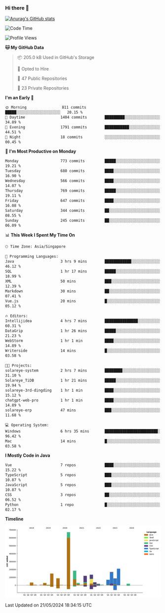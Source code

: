 ### Hi there 👋

[![Anurag's GitHub stats](https://github-readme-stats.vercel.app/api?username=xiumu2017&show_icons=true&theme=radical)](https://github.com/anuraghazra/github-readme-stats)

<!--
**xiumu2017/xiumu2017** is a ✨ _special_ ✨ repository because its `README.md` (this file) appears on your GitHub profile.

Here are some ideas to get you started:

- 🔭 I’m currently working on ...
- 🌱 I’m currently learning ...
- 👯 I’m looking to collaborate on ...
- 🤔 I’m looking for help with ...
- 💬 Ask me about ...
- 📫 How to reach me: ...
- 😄 Pronouns: ...
- ⚡ Fun fact: ...
-->

<!--START_SECTION:waka-->
![Code Time](http://img.shields.io/badge/Code%20Time-2%2C119%20hrs%2029%20mins-blue)

![Profile Views](http://img.shields.io/badge/Profile%20Views-0-blue)

**🐱 My GitHub Data** 

> 📦 205.0 kB Used in GitHub's Storage 
 > 
> 💼 Opted to Hire
 > 
> 📜 47 Public Repositories 
 > 
> 🔑 23 Private Repositories 
 > 
**I'm an Early 🐤** 

```text
🌞 Morning                811 commits         █████░░░░░░░░░░░░░░░░░░░░   20.15 % 
🌆 Daytime                1404 commits        █████████░░░░░░░░░░░░░░░░   34.89 % 
🌃 Evening                1791 commits        ███████████░░░░░░░░░░░░░░   44.51 % 
🌙 Night                  18 commits          ░░░░░░░░░░░░░░░░░░░░░░░░░   00.45 % 
```
📅 **I'm Most Productive on Monday** 

```text
Monday                   773 commits         █████░░░░░░░░░░░░░░░░░░░░   19.21 % 
Tuesday                  680 commits         ████░░░░░░░░░░░░░░░░░░░░░   16.90 % 
Wednesday                566 commits         ████░░░░░░░░░░░░░░░░░░░░░   14.07 % 
Thursday                 769 commits         █████░░░░░░░░░░░░░░░░░░░░   19.11 % 
Friday                   647 commits         ████░░░░░░░░░░░░░░░░░░░░░   16.08 % 
Saturday                 344 commits         ██░░░░░░░░░░░░░░░░░░░░░░░   08.55 % 
Sunday                   245 commits         ██░░░░░░░░░░░░░░░░░░░░░░░   06.09 % 
```


📊 **This Week I Spent My Time On** 

```text
🕑︎ Time Zone: Asia/Singapore

💬 Programming Languages: 
Java                     3 hrs 9 mins        ████████████░░░░░░░░░░░░░   46.12 % 
SQL                      1 hr 17 mins        █████░░░░░░░░░░░░░░░░░░░░   18.99 % 
XML                      50 mins             ███░░░░░░░░░░░░░░░░░░░░░░   12.39 % 
Markdown                 30 mins             ██░░░░░░░░░░░░░░░░░░░░░░░   07.41 % 
Vue.js                   20 mins             █░░░░░░░░░░░░░░░░░░░░░░░░   05.12 % 

🔥 Editors: 
Intellijidea             4 hrs 7 mins        ███████████████░░░░░░░░░░   60.31 % 
DataGrip                 1 hr 26 mins        █████░░░░░░░░░░░░░░░░░░░░   21.23 % 
WebStorm                 1 hr 1 min          ████░░░░░░░░░░░░░░░░░░░░░   14.89 % 
Writerside               14 mins             █░░░░░░░░░░░░░░░░░░░░░░░░   03.58 % 

🐱‍💻 Projects: 
solareye-system          2 hrs 7 mins        ████████░░░░░░░░░░░░░░░░░   31.10 % 
Solareye_TiDB            1 hr 21 mins        █████░░░░░░░░░░░░░░░░░░░░   19.94 % 
solareye-3rd-dingding    1 hr 1 min          ████░░░░░░░░░░░░░░░░░░░░░   15.12 % 
chatgpt-web-pro          1 hr 1 min          ████░░░░░░░░░░░░░░░░░░░░░   14.89 % 
solareye-erp             47 mins             ███░░░░░░░░░░░░░░░░░░░░░░   11.68 % 

💻 Operating System: 
Windows                  6 hrs 35 mins       ████████████████████████░   96.42 % 
Mac                      14 mins             █░░░░░░░░░░░░░░░░░░░░░░░░   03.58 % 
```

**I Mostly Code in Java** 

```text
Vue                      7 repos             ████░░░░░░░░░░░░░░░░░░░░░   15.22 % 
TypeScript               5 repos             ███░░░░░░░░░░░░░░░░░░░░░░   10.87 % 
JavaScript               5 repos             ███░░░░░░░░░░░░░░░░░░░░░░   10.87 % 
CSS                      3 repos             ██░░░░░░░░░░░░░░░░░░░░░░░   06.52 % 
Python                   1 repo              █░░░░░░░░░░░░░░░░░░░░░░░░   02.17 % 
```



**Timeline**

![Lines of Code chart](https://raw.githubusercontent.com/xiumu2017/xiumu2017/main/assets/bar_graph.png)


 Last Updated on 21/05/2024 18:34:15 UTC
<!--END_SECTION:waka-->
